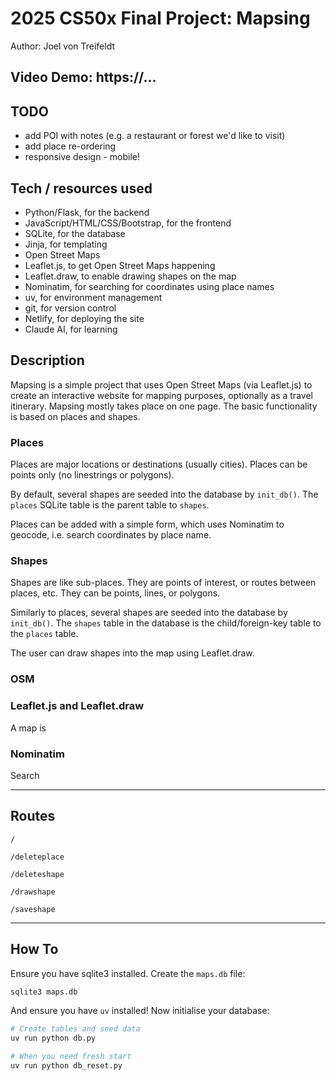 
# 2025 CS50x Final Project: Mapsing

Author: Joel von Treifeldt

## Video Demo:  https://...

## TODO
- add POI with notes (e.g. a restaurant or forest we'd like to visit)
- add place re-ordering
- responsive design - mobile!

## Tech / resources used

- Python/Flask, for the backend
- JavaScript/HTML/CSS/Bootstrap, for the frontend
- SQLite, for the database
- Jinja, for templating
- Open Street Maps
- Leaflet.js, to get Open Street Maps happening
- Leaflet.draw, to enable drawing shapes on the map
- Nominatim, for searching for coordinates using place names
- uv, for environment management
- git, for version control
- Netlify, for deploying the site
- Claude AI, for learning

## Description

Mapsing is a simple project that uses Open Street Maps (via Leaflet.js) to create an interactive website for mapping purposes, optionally as a travel itinerary. Mapsing mostly takes place on one page. The basic functionality is based on places and shapes.

### Places

Places are major locations or destinations (usually cities). Places can be points only (no linestrings or polygons). 

By default, several shapes are seeded into the database by `init_db()`. The `places` SQLite table is the parent table to `shapes`. 

Places can be added with a simple form, which uses Nominatim to geocode, i.e. search coordinates by place name.

### Shapes

Shapes are like sub-places. They are points of interest, or routes between places, etc. They can be points, lines, or polygons. 

Similarly to places, several shapes are seeded into the database by `init_db()`. The `shapes` table in the database is the child/foreign-key table to the `places` table. 

The user can draw shapes into the map using Leaflet.draw. 

### OSM

### Leaflet.js and Leaflet.draw

A map is 

### Nominatim

Search


---

## Routes

`/`

`/deleteplace`

`/deleteshape`

`/drawshape`

`/saveshape`


---

## How To

Ensure you have sqlite3 installed. Create the `maps.db` file:
```bash
sqlite3 maps.db
```

And ensure you have `uv` installed! Now initialise your database:

```bash
# Create tables and seed data
uv run python db.py        

# When you need fresh start
uv run python db_reset.py  
```

